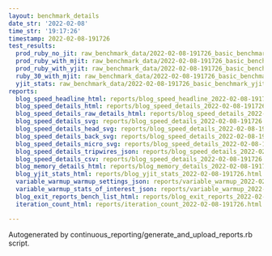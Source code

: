 ```yaml
---
layout: benchmark_details
date_str: '2022-02-08'
time_str: '19:17:26'
timestamp: 2022-02-08-191726
test_results:
  prod_ruby_no_jit: raw_benchmark_data/2022-02-08-191726_basic_benchmark_prod_ruby_no_jit.json
  prod_ruby_with_mjit: raw_benchmark_data/2022-02-08-191726_basic_benchmark_prod_ruby_with_mjit.json
  prod_ruby_with_yjit: raw_benchmark_data/2022-02-08-191726_basic_benchmark_prod_ruby_with_yjit.json
  ruby_30_with_mjit: raw_benchmark_data/2022-02-08-191726_basic_benchmark_ruby_30_with_mjit.json
  yjit_stats: raw_benchmark_data/2022-02-08-191726_basic_benchmark_yjit_stats.json
reports:
  blog_speed_headline_html: reports/blog_speed_headline_2022-02-08-191726.html
  blog_speed_details_html: reports/blog_speed_details_2022-02-08-191726.html
  blog_speed_details_raw_details_html: reports/blog_speed_details_2022-02-08-191726.raw_details.html
  blog_speed_details_svg: reports/blog_speed_details_2022-02-08-191726.svg
  blog_speed_details_head_svg: reports/blog_speed_details_2022-02-08-191726.head.svg
  blog_speed_details_back_svg: reports/blog_speed_details_2022-02-08-191726.back.svg
  blog_speed_details_micro_svg: reports/blog_speed_details_2022-02-08-191726.micro.svg
  blog_speed_details_tripwires_json: reports/blog_speed_details_2022-02-08-191726.tripwires.json
  blog_speed_details_csv: reports/blog_speed_details_2022-02-08-191726.csv
  blog_memory_details_html: reports/blog_memory_details_2022-02-08-191726.html
  blog_yjit_stats_html: reports/blog_yjit_stats_2022-02-08-191726.html
  variable_warmup_warmup_settings_json: reports/variable_warmup_2022-02-08-191726.warmup_settings.json
  variable_warmup_stats_of_interest_json: reports/variable_warmup_2022-02-08-191726.stats_of_interest.json
  blog_exit_reports_bench_list_html: reports/blog_exit_reports_2022-02-08-191726.bench_list.html
  iteration_count_html: reports/iteration_count_2022-02-08-191726.html

---
```

Autogenerated by continuous_reporting/generate_and_upload_reports.rb script.

